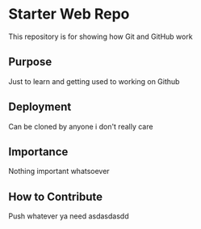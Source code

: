 # Starter Web Repo

This repository is for showing how Git and GitHub work

## Purpose

Just to learn and getting used to working on Github

## Deployment

Can be cloned by anyone i don't really care

## Importance

Nothing important whatsoever

## How to Contribute

Push whatever ya need
asdasdasdd